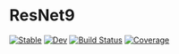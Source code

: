 # ResNet9

[![Stable](https://img.shields.io/badge/docs-stable-blue.svg)](https://a-r-n-o-l-d.github.io/ResNet9.jl/stable)
[![Dev](https://img.shields.io/badge/docs-dev-blue.svg)](https://a-r-n-o-l-d.github.io/ResNet9.jl/dev)
[![Build Status](https://github.com/a-r-n-o-l-d/ResNet9.jl/workflows/CI/badge.svg)](https://github.com/a-r-n-o-l-d/ResNet9.jl/actions)
[![Coverage](https://codecov.io/gh/a-r-n-o-l-d/ResNet9.jl/branch/master/graph/badge.svg)](https://codecov.io/gh/a-r-n-o-l-d/ResNet9.jl)